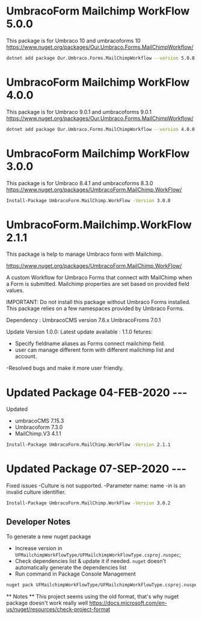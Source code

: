 # UmbracoForm Mailchimp WorkFlow 5.0.0
This package is for Umbraco 10 and umbracoforms 10
https://www.nuget.org/packages/Our.Umbraco.Forms.MailChimpWorkflow/
```sh
dotnet add package Our.Umbraco.Forms.MailChimpWorkflow --version 5.0.0
```
# UmbracoForm Mailchimp WorkFlow 4.0.0
This package is for Umbraco 9.0.1 and umbracoforms 9.0.1
https://www.nuget.org/packages/Our.Umbraco.Forms.MailChimpWorkflow/
```sh
dotnet add package Our.Umbraco.Forms.MailChimpWorkflow --version 4.0.0
```
# UmbracoForm Mailchimp WorkFlow 3.0.0
This package is for Umbraco 8.4.1 and umbracoforms 8.3.0 
https://www.nuget.org/packages/UmbracoForm.MailChimp.WorkFlow/
```sh
Install-Package UmbracoForm.MailChimp.WorkFlow -Version 3.0.0
```
# UmbracoForm.Mailchimp.WorkFlow 2.1.1

This package is help to manage Umbraco form with Mailchimp.

https://www.nuget.org/packages/UmbracoForm.MailChimp.WorkFlow/

A custom Workflow for Umbraco Forms that connect with MailChimp when a Form is submitted. Mailchimp properties are set based on provided field values.

IMPORTANT: Do not install this package without Umbraco Forms installed. 
This package relies on a few namespaces provided by Umbraco Forms.

Dependency :
UmbracoCMS version 7.6.x
UmbracoFroms 7.0.1

Update Version 1.0.0:
Latest update available : 1.1.0
fetures:
- Specify fieldname aliases as Forms connect mailchimp field.
- user can manage different form with different mailchimp list and account.

-Resolved bugs and make it  more user friendly.

# Updated Package 04-FEB-2020 ---
Updated 
  - umbracoCMS 7.15.3
  - Umbracoform 7.3.0
  - MailChimp.V3 4.1.1
  ```sh
Install-Package UmbracoForm.MailChimp.WorkFlow -Version 2.1.1
```
# Updated Package 07-SEP-2020 ---
Fixed issues
-Culture is not supported.
-Parameter name: name
-in is an invalid culture identifier.
  ```sh
Install-Package UmbracoForm.MailChimp.WorkFlow -Version 3.0.2
```

## Developer Notes

To generate a new nuget package

- Increase version in `UFMailchimpWorkFlowType/UFMailchimpWorkFlowType.csproj.nuspec`;
- Check dependencies list & update it if needed. `nuget` doesn't automatically generate the dependencies list
- Run command in Package Console Management
```sh
nuget pack UFMailchimpWorkFlowType/UFMailchimpWorkFlowType.csproj.nuspec
```

** Notes **
This project seems using the old format, that's why nuget package doesn't work really well
https://docs.microsoft.com/en-us/nuget/resources/check-project-format
